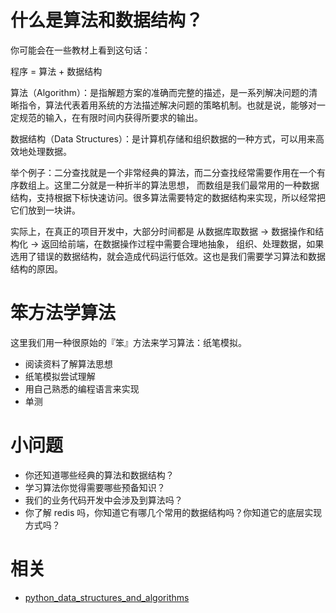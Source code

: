 
# 什么是算法和数据结构？

你可能会在一些教材上看到这句话：

程序 = 算法 + 数据结构

算法（Algorithm）：是指解题方案的准确而完整的描述，是一系列解决问题的清晰指令，算法代表着用系统的方法描述解决问题的策略机制。也就是说，能够对一定规范的输入，在有限时间内获得所要求的输出。

数据结构（Data Structures）：是计算机存储和组织数据的一种方式，可以用来高效地处理数据。

举个例子：二分查找就是一个非常经典的算法，而二分查找经常需要作用在一个有序数组上。这里二分就是一种折半的算法思想，
而数组是我们最常用的一种数据结构，支持根据下标快速访问。很多算法需要特定的数据结构来实现，所以经常把它们放到一块讲。

实际上，在真正的项目开发中，大部分时间都是 从数据库取数据 -> 数据操作和结构化 -> 返回给前端，在数据操作过程中需要合理地抽象，
组织、处理数据，如果选用了错误的数据结构，就会造成代码运行低效。这也是我们需要学习算法和数据结构的原因。

# 笨方法学算法

这里我们用一种很原始的『笨』方法来学习算法：纸笔模拟。

- 阅读资料了解算法思想
- 纸笔模拟尝试理解
- 用自己熟悉的编程语言来实现
- 单测

# 小问题

- 你还知道哪些经典的算法和数据结构？
- 学习算法你觉得需要哪些预备知识？
- 我们的业务代码开发中会涉及到算法吗？
- 你了解 redis 吗，你知道它有哪几个常用的数据结构吗？你知道它的底层实现方式吗？





# 相关

- [python_data_structures_and_algorithms](https://github.com/PegasusWang/python_data_structures_and_algorithms)
